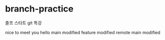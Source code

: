 # branch-practice

졸프 스타트 git 특강

nice to meet you
hello
main modified
feature modified
remote main modified
